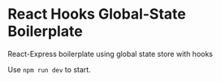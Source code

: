 # React Hooks Global-State Boilerplate
React-Express boilerplate using global state store with hooks

Use `npm run dev` to start.
